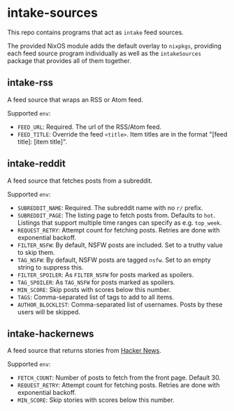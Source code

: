 # intake-sources

This repo contains programs that act as `intake` feed sources.

The provided NixOS module adds the default overlay to `nixpkgs`, providing each feed source program individually as well as the `intakeSources` package that provides all of them together.

## intake-rss

A feed source that wraps an RSS or Atom feed.

Supported `env`:

- `FEED_URL`: Required. The url of the RSS/Atom feed.
- `FEED_TITLE`: Override the feed `<title>`. Item titles are in the format "[feed title]: [item title]".

## intake-reddit

A feed source that fetches posts from a subreddit.

Supported `env`:

- `SUBREDDIT_NAME`: Required. The subreddit name with no `r/` prefix.
- `SUBREDDIT_PAGE`: The listing page to fetch posts from. Defaults to `hot`. Listings that support multiple time ranges can specify as e.g. `top_week`.
- `REQUEST_RETRY`: Attempt count for fetching posts. Retries are done with exponential backoff.
- `FILTER_NSFW`: By default, NSFW posts are included. Set to a truthy value to skip them.
- `TAG_NSFW`: By default, NSFW posts are tagged `nsfw`. Set to an empty string to suppress this.
- `FILTER_SPOILER`: As `FILTER_NSFW` for posts marked as spoilers.
- `TAG_SPOILER`: As `TAG_NSFW` for posts marked as spoilers.
- `MIN_SCORE`: Skip posts with scores below this number.
- `TAGS`: Comma-separated list of tags to add to all items.
- `AUTHOR_BLOCKLIST`: Comma-separated list of usernames. Posts by these users will be skipped.

## intake-hackernews

A feed source that returns stories from [Hacker News](https://news.ycombinator.com/).

Supported `env`:
- `FETCH_COUNT`: Number of posts to fetch from the front page. Default 30.
- `REQUEST_RETRY`: Attempt count for fetching posts. Retries are done with exponential backoff.
- `MIN_SCORE`: Skip stories with scores below this number.
